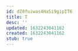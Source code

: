 ```yaml
---
id: dZ0fuiwas4HaSi9gipIT6
title: T
desc: ''
updated: 1632243041162
created: 1632243041162
stub: true
---
```


